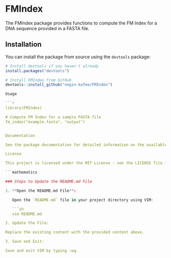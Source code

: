 # FMIndex

The FMIndex package provides functions to compute the FM Index for a DNA sequence provided in a FASTA file.

## Installation

You can install the package from source using the `devtools` package:

```r
# Install devtools if you haven't already
install.packages("devtools")

# Install FMIndex from GitHub
devtools::install_github("negin-kafee/FMIndex")

Usage

```r
library(FMIndex)

# Compute FM Index for a sample FASTA file
fm_index("example.fasta", "output")


Documentation

See the package documentation for detailed information on the available functions and their usage.

License

This project is licensed under the MIT License - see the LICENSE file for details.

```mathematics

### Steps to Update the README.md File

1. **Open the README.md File**:

   Open the `README.md` file in your project directory using VIM:

   ```sh
   vim README.md

2. Update the File:

Replace the existing content with the provided content above.

3. Save and Exit:

Save and exit VIM by typing :wq.
